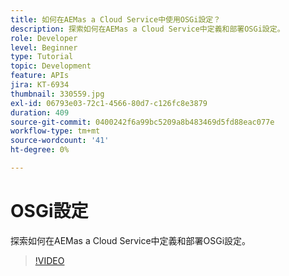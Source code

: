 ```yaml
---
title: 如何在AEMas a Cloud Service中使用OSGi設定？
description: 探索如何在AEMas a Cloud Service中定義和部署OSGi設定。
role: Developer
level: Beginner
type: Tutorial
topic: Development
feature: APIs
jira: KT-6934
thumbnail: 330559.jpg
exl-id: 06793e03-72c1-4566-80d7-c126fc8e3879
duration: 409
source-git-commit: 0400242f6a99bc5209a8b483469d5fd88eac077e
workflow-type: tm+mt
source-wordcount: '41'
ht-degree: 0%

---
```


# OSGi設定

探索如何在AEMas a Cloud Service中定義和部署OSGi設定。

>[!VIDEO](https://video.tv.adobe.com/v/330559?quality=12&learn=on)
